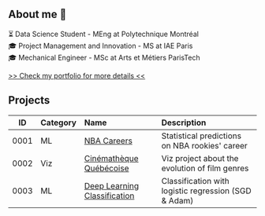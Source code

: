 ## About me 👋

⏳  Data Science Student - MEng at Polytechnique Montréal<br />
🎓 Project Management and Innovation - MS at IAE Paris   <br />
🎓 Mechanical Engineer - MSc at Arts et Métiers ParisTech <br />

[>> Check my portfolio for more details <<](https://morganp.netlify.app/)

## Projects

ID | Category | Name | Description
-----|:------|:-----|:-----
0001 |ML|[NBA Careers](https://github.com/MorganPeju/ml-nba-proj)| Statistical predictions on NBA rookies' career
0002 |Viz|[Cinémathèque Québécoise](https://github.com/MorganPeju/polymtl-cinematheque-cq-web)  | Viz project about the evolution of film genres
0003 |ML|[Deep Learning Classification](https://github.com/MorganPeju/Probabilistic_AI) | Classification with logistic regression (SGD & Adam)

<!--
**MorganPeju/MorganPeju** is a ✨ _special_ ✨ repository because its `README.md` (this file) appears on your GitHub profile.

Here are some ideas to get you started:

- 🔭 I’m currently working on ...
- 🌱 I’m currently learning ...
- 👯 I’m looking to collaborate on ...
- 🤔 I’m looking for help with ...
- 💬 Ask me about ...
- 📫 How to reach me: ...
- 😄 Pronouns: ...
- ⚡ Fun fact: ...
-->
